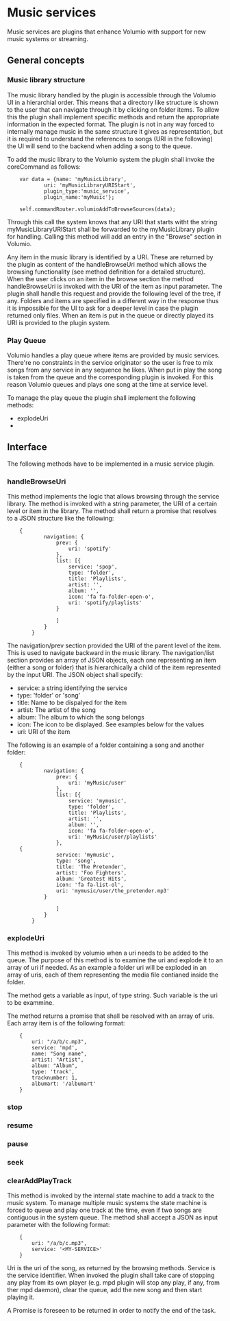 # Music services

Music services are plugins that enhance Volumio with support for new music systems or streaming.

## General concepts

### Music library structure

The music library handled by the plugin is accessible through the Volumio UI in a hierarchial order. This means that a directory like structure is shown to the user that can navigate through it by clicking on folder items. To allow this the plugin shall implement specific methods and return the appropriate information in the expected format. The plugin is not in any way forced to internally manage music in the same structure it gives as representation, but it is required to understand the references to songs (URI in the following) the UI will send to the backend when adding a song to the queue.

To add the music library to the Volumio system the plugin shall invoke the coreCommand as follows:

		var data = {name: 'myMusicLibrary', 
				uri: 'myMusicLibraryURIStart',
				plugin_type:'music_service',
				plugin_name:'myMusic'};

		self.commandRouter.volumioAddToBrowseSources(data);

Through this call the system knows that any URI that starts witht the string myMusicLibraryURIStart shall be forwarded to the myMusicLibrary plugin for handling. Calling this method will add an entry in the "Browse" section in Volumio.

Any item in the music library is identified by a URI. These are returned by the plugin as content of the handleBrowseUri method which allows the browsing functionality (see method definition for a detailed structure). When the user clicks on an item in the browse section the method handleBrowseUri is invoked with the URI of the item as input parameter. The plugin shall handle this request and provide the following level of the tree, if any. Folders and items are specified in a different way in the response thus it is impossible for the UI to ask for a deeper level in case the plugin returned only files. When an item is put in the queue or directly played its URI is provided to the plugin system.

### Play Queue 

Volumio handles a play queue where items are provided by music services. There're no constraints in the service originator so the user is free to mix songs from any service in any sequence he likes. When put in play the song is taken from the queue and the corresponding plugin is invoked. For this reason Volumio queues and plays one song at the time at service level.

To manage the play queue the plugin shall implement the following methods:

* explodeUri
* 


## Interface

The following methods have to be implemented in a music service plugin. 


### handleBrowseUri

This method implements the logic that allows browsing through the service library. The method is invoked with a string parameter, the URI of a certain level or item in the library. The method shall return a promise that resolves to a JSON structure like the following:

		{
		        navigation: {
		            prev: {
		                uri: 'spotify'
		            },
		            list: [{
		                service: 'spop',
		                type: 'folder',
		                title: 'Playlists',
		                artist: '',
		                album: '',
		                icon: 'fa fa-folder-open-o',
		                uri: 'spotify/playlists'
		            }

		            ]
		        }
		    }

The navigation/prev section provided the URI of the parent level of the item. This is used to navigate backward in the music library. The navigation/list section provides an array of JSON objects, each one representing an item (either a song or folder) that is hierarchically a child of the item represented by the input URI. The JSON object shall specify:
* service: a string identifying the service
* type: 'folder' or 'song'
* title: Name to be dispalyed for the item
* artist: The artist of the song
* album: The album to which the song belongs
* icon: The icon to be displayed. See examples below for the values
* uri: URI of the item

The following is an example of a folder containing a song and another folder:

		{
                navigation: {
                    prev: {
                        uri: 'myMusic/user'
                    },
                    list: [{
                        service: 'mymusic',
                        type: 'folder',
                        title: 'Playlists',
                        artist: '',
                        album: '',
                        icon: 'fa fa-folder-open-o',
                        uri: 'myMusic/user/playlists'
                    },
		{
                    service: 'mymusic',
                    type: 'song',
                    title: 'The Pretender',
                    artist: 'Foo Fighters',
                    album: 'Greatest Hits',
                    icon: 'fa fa-list-ol',
                    uri: 'mymusic/user/the_pretender.mp3'
                }

                    ]
                }
            }



### explodeUri

This method is invoked by volumio when a uri needs to be added to the queue. The purpose of this method is to examine the uri
and explode it to an array of uri if needed. As an example a folder uri will be exploded in an array of uris, each of them
representing the media file contianed inside the folder.

The method gets a variable  as input, of type string. Such variable is the uri to be exammine.

The method returns a promise that shall be resolved with an array of uris. Each array item is of the following format:

        {
            uri: "/a/b/c.mp3",
            service: 'mpd',
            name: "Song name",
            artist: "Artist",
            album: "Album",
            type: 'track',
            tracknumber: 1,
            albumart: '/albumart'
        }

### stop

### resume

### pause

### seek

### clearAddPlayTrack

This method is invoked by the internal state machine to add a track to the music system. To manage multiple music systems the state machine is forced to queue and play one track at the time, even if two songs are contiguous in the system queue. The method shall accept a JSON as input parameter with the following format:

        {
            uri: "/a/b/c.mp3",
            service: '<MY-SERVICE>'
        }

Uri is the uri of the song, as returned by the browsing methods. Service is the service identifier.
When invoked the plugin shall take care of stopping any play from its own player (e.g. mpd plugin will stop any play, if any, from ther mpd daemon), clear the queue, add the new song and then start playing it. 

A Promise is foreseen to be returned in order to notify the end of the task.


